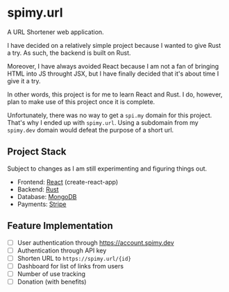 # spimy.url

A URL Shortener web application.

I have decided on a relatively simple project because I wanted to give Rust a try. As such, the backend is built on Rust.

Moreover, I have always avoided React because I am not a fan of bringing HTML into JS throught JSX, but I have finally decided that it's about time I give it a try.

In other words, this project is for me to learn React and Rust. I do, however, plan to make use of this project once it is complete.

Unfortunately, there was no way to get a `spi.my` domain for this project. That's why I ended up with `spimy.url`. Using a subdomain from my `spimy.dev` domain would defeat the purpose of a short url.

## Project Stack

Subject to changes as I am still experimenting and figuring things out.

- Frontend: [React](https://react.dev/) (create-react-app)
- Backend: [Rust](https://www.rust-lang.org/)
- Database: [MongoDB](https://www.mongodb.com/)
- Payments: [Stripe](https://stripe.com/en-my)

## Feature Implementation

- [ ] User authentication through https://account.spimy.dev
- [ ] Authentication through API key
- [ ] Shorten URL to `https://spimy.url/{id}`
- [ ] Dashboard for list of links from users
- [ ] Number of use tracking
- [ ] Donation (with benefits)
